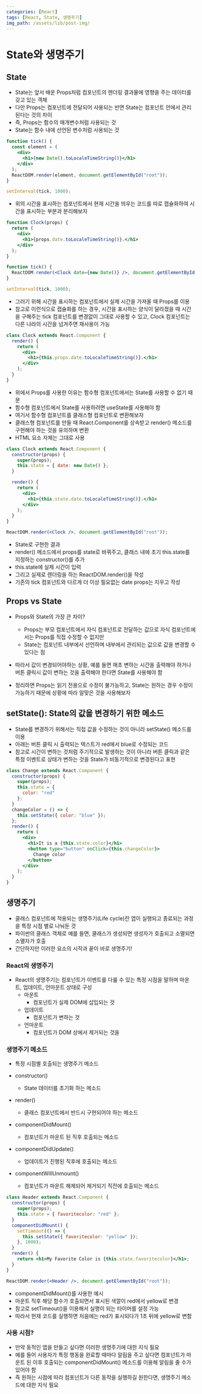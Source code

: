 ```yaml
---
categories: [React]
tags: [React, State, 생명주기]
img_path: /assets/lib/post-img/
---
```


# State와 생명주기

## State

- State는 앞서 배운 Props처럼 컴포넌트의 렌더링 결과물에 영향을 주는 데이터를 갖고 있는 객체
- 다만 Props는 컴포넌트에 전달되어 사용되는 반면 State는 컴포넌트 안에서 관리된다는 것의 차이
- 즉, Props는 함수의 매개변수처럼 사용되는 것
- State는 함수 내에 선언된 변수처럼 사용되는 것

```jsx
function tick() {
  const element = (
    <div>
      <h1>{new Date().toLocaleTimeString()}</h1>
    </div>
  );
  ReactDOM.render(element, document.getElementById("root"));
}

setInterval(tick, 1000);
```

- 위의 시간을 표시하는 컴포넌트에서 현재 시간을 띄우는 코드를 따로 캡슐화하여 시간을 표시하는 부분과 분리해보자

```jsx
function Clock(props) {
  return (
    <div>
      <h1>{props.date.toLocaleTimeString()}.</h1>
    </div>
  );
}

function tick() {
  ReactDOM.render(<Clock date={new Date()} />, document.getElementById("root"));
}

setInterval(tick, 1000);
```

- 그러기 위해 시간을 표시하는 컴포넌트에서 실제 시간을 가져올 때 Props를 이용
- 참고로 이런식으로 캡슐화를 하는 경우, 시간을 표시하는 양식이 달라졌을 때 시간을 구해주는 tick 컴포넌트를 변경없이 그대로 사용할 수 있고, Clock 컴포넌트는 다른 나라의 시간을 넘겨주면 재사용이 가능

```jsx
class Clock extends React.Component {
  render() {
    return (
      <div>
        <h1>{this.props.date.toLocaleTimeString()}.</h1>
      </div>
    );
  }
}
```

- 위에서 Props를 사용한 이유는 함수형 컴포넌트에서는 State를 사용할 수 없기 때문
- 함수형 컴포넌트에서 State를 사용하려면 useState를 사용해야 함
- 여기서 함수형 컴포넌트를 클래스형 컴포넌트로 변환해보자
- 클래스형 컴포넌트를 만들 때 React.Component를 상속받고 render() 메소드를 구현해야 하는 것을 유의하며 변환
- HTML 요소 자체는 그대로 사용

```jsx
class Clock extends React.Component {
  constructor(props) {
    super(props);
    this.state = { date: new Date() };
  }

  render() {
    return (
      <div>
        <h1>{this.state.date.toLocaleTimeString()}.</h1>
      </div>
    );
  }
}

ReactDOM.render(<Clock />, document.getElementById("root"));
```

- State로 구현한 결과
- render() 메소드에서 props를 state로 바꿔주고, 클래스 내에 초기 this.state를 지정하는 constructor()를 추가
- this.state에 실제 시간이 입력
- 그리고 실제로 렌더링을 하는 ReactDOM.render()을 작성
- 기존의 tick 컴포넌트와 다르게 더 이상 필요없는 date props는 지우고 작성

## Props vs State

- Props와 State의 가장 큰 차이?

  - Props는 부모 컴포넌트에서 자식 컴포넌트로 전달하는 값으로 자식 컴포넌트에서는 Props를 직접 수정할 수 없지만
  - State는 컴포넌트 내부에서 선언하며 내부에서 관리되는 값으로 값을 변경할 수 있다는 점

- 따라서 값이 변경되어야하는 상황, 예를 들면 매초 변하는 시간을 출력해야 하거나 버튼 클릭시 값이 변하는 것을 출력해야 한다면 State를 사용해야 함
- 정리하면 Props는 읽기 전용으로 수정이 불가능하고, State는 원하는 경우 수정이 가능하기 때문에 상황에 따라 알맞은 것을 사용해보자

## setState(): State의 값을 변경하기 위한 메소드

- State를 변경하기 위해서는 직접 값을 수정하는 것이 아니라 setState() 메소드를 이용
- 아래는 버튼 클릭 시 출력되는 텍스트가 red에서 blue로 수정되는 코드
- 참고로 시간이 변하는 것처럼 주기적으로 발생하는 것이 아니라 버튼 클릭과 같은 특정 이벤트로 상태가 변하는 것을 State가 비동기적으로 변경된다고 표현

```jsx
class Change extends React.Component {
  constructor(props) {
    super(props);
    this.state = {
      color: "red"
    };
  }
  changeColor = () => {
    this.setState({ color: "blue" });
  };
  render() {
    return (
      <div>
        <h1>It is a {this.state.color}</h1>
        <button type="button" onClick={this.changeColor}>
          Change color
        </button>
      </div>
    );
  }
}
```

## 생명주기

- 클래스 컴포넌트에 적용되는 생명주기(Life cycle)란 앱이 실행되고 종료되는 과정을 특정 시점 별로 나눠둔 것
- 파이썬의 클래스 객체로 예를 들면, 클래스가 생성되면 생성자가 호출되고 소멸되면 소멸자가 호출
- 간단하지만 이러한 요소의 시작과 끝이 바로 생명주기!

### React의 생명주기

- React의 생명주기는 컴포넌트가 이벤트를 다룰 수 있는 특정 시점을 말하며 마운트, 업데이트, 언마운트 상태로 구성
  - 마운트
    - 컴포넌트가 실제 DOM에 삽입되는 것
  - 업데이트
    - 컴포넌트가 변하는 것
  - 언마운트
    - 컴포넌트가 DOM 상에서 제거되는 것을

### 생명주기 메소드

- 특정 시점별 호출되는 생명주기 메소드

- constructor()
  - State 데이터를 초기화 하는 메소드
- render()
  - 클래스 컴포넌트에서 반드시 구현되어야 하는 메소드
- componentDidMount()
  - 컴포넌트가 마운트 된 직후 호출되는 메소드
- componentDidUpdate()
  - 업데이트가 진행된 직후에 호출되는 메소드
- componentWillUnmount()
  - 컴포넌트가 마운트 해제되어 제거되기 직전에 호출되는 메소드

```jsx
class Header extends React.Component {
  constructor(props) {
    super(props);
    this.state = { favoritecolor: "red" };
  }
  componentDidMount() {
    setTimeout(() => {
      this.setState({ favoritecolor: "yellow" });
    }, 1000);
  }
  render() {
    return <h1>My Favorite Color is {this.state.favoritecolor}</h1>;
  }
}

ReactDOM.render(<Header />, document.getElementById("root"));
```

- componentDidMount()를 사용한 예시
- 마운트 직후 해당 함수가 호출되면서 표시된 색깔이 red에서 yellow로 변경
- 참고로 setTimeout()을 이용해서 실행이 되는 타이머를 설정 가능
- 따라서 현재 코드를 실행하면 처음에는 red가 표시되다가 1초 뒤에 yellow로 변함

### 사용 시점?

- 만약 동적인 앱을 만들고 싶다면 이러한 생명주기에 대한 지식 필요
- 예를 들어 사용자가 특정 행동을 완료할 때마다 알림을 주고 싶다면 컴포넌트가 마운트 된 이후 호출되는 componentDidMount() 메소드를 이용해 알림을 줄 수가 있어야 함
- 즉 원하는 시점에 따라 컴포넌트가 다른 동작을 실행하길 원한다면, 생명주기 메소드에 대한 지식 필요
